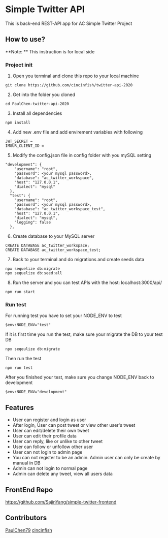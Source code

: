 # Simple Twitter API

This is back-end REST-API app for AC Simple Twitter Project

## How to use?

**Note: ** This instruction is for local side

### Project init

1. Open you terminal and clone this repo to your local machine

```
git clone https://github.com/cincinfish/twitter-api-2020
```

2. Get into the folder you cloned

```
cd PaulChen-twitter-api-2020
```

3. Install all dependencies

```
npm install
```

4. Add new .env file and add envirement variables with following

```
JWT_SECRET =
IMGUR_CLIENT_ID =
```

5. Modify the config.json file in config folder with you mySQL setting

```
"development": {
    "username": "root",
    "password": <your mysql password>,
    "database": "ac_twitter_workspace",
    "host": "127.0.0.1",
    "dialect": "mysql"
  },
  "test": {
    "username": "root",
    "password": <your mysql password>,
    "database": "ac_twitter_workspace_test",
    "host": "127.0.0.1",
    "dialect": "mysql",
    "logging": false
  },
```

6. Create database to your MySQL server

```
CREATE DATABASE ac_twitter_workspace;
CREATE DATABASE ac_twitter_workspace_test;
```

7. Back to your terminal and do migrations and create seeds data

```
npx sequelize db:migrate
npx sequelize db:seed:all
```

8. Run the server and you can test APIs with the host: localhost:3000/api/

```
npm run start
```

### Run test

For running test you have to set your NODE_ENV to test

```
$env:NODE_ENV="test"
```

If it is first time you run the test, make sure your migrate the DB to your test DB

```
npx seqeulize db:migrate
```

Then run the test

```
npm run test
```

After you finished your test, make sure you change NODE_ENV back to development

```
$env:NODE_ENV="development"
```

## Features

- User can register and login as user
- After login, User can post tweet or view other user's tweet
- User can edit/delete their own tweet
- User can edit their profile data
- User can reply, like or unlike to other tweet
- User can follow or unfollow other user
- User can not login to admin page
- You can not register to be an admin. Admin user can only be create by manual in DB
- Admin can not login to normal page
- Admin can delete any tweet, view all users data

## FrontEnd Repo

https://github.com/SajinYang/simple-twitter-frontend

## Contributors

[PaulChen79](https://github.com/PaulChen79/)
[cincinfish](https://github.com/cincinfish)
